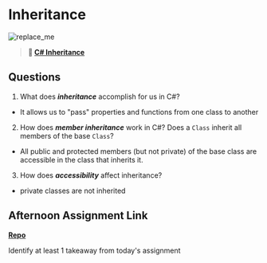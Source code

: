# Inheritance

![replace_me](https://codeworks.blob.core.windows.net/public/assets/img/illustrations/placeholder.svg)

> **📖 [C# Inheritance](https://codeworksacademy.com/fs-student-guide/resources/wk10/04-Inheritance)**

## Questions

1. What does ***inheritance*** accomplish for us in C#?

- It allows us to "pass" properties and functions from one class to another

2. How does ***member inheritance*** work in C#? Does a `Class` inherit all members of the base `Class`?

- All public and protected members (but not private) of the base class are accessible in the class that inherits it.

3. How does ***accessibility*** affect inheritance?

- private classes are not inherited

## Afternoon Assignment Link

**[Repo](https://github.com/zroes/<ASSIGNMENT_REPO>)**

Identify at least 1 takeaway from today's assignment
